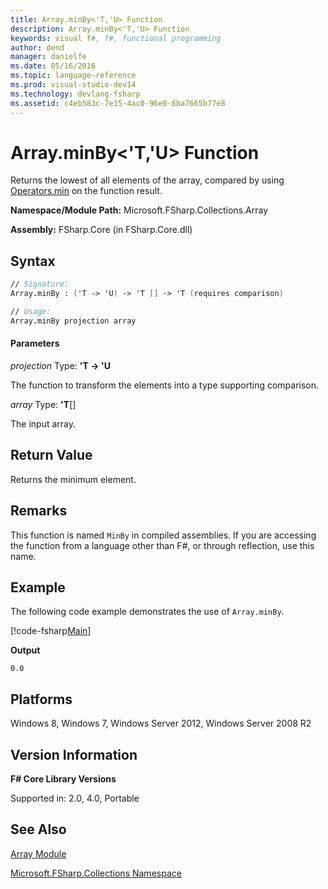```yaml
---
title: Array.minBy<'T,'U> Function
description: Array.minBy<'T,'U> Function
keywords: visual f#, f#, functional programming
author: dend
manager: danielfe
ms.date: 05/16/2016
ms.topic: language-reference
ms.prod: visual-studio-dev14
ms.technology: devlang-fsharp
ms.assetid: c4eb583c-7e15-4ac0-96e0-6ba7665b77e8 
---
```


# Array.minBy<'T,'U> Function

Returns the lowest of all elements of the array, compared by using [Operators.min](https://msdn.microsoft.com/library/adea4fd7-bfad-4834-989c-7878aca81fed) on the function result.

**Namespace/Module Path:** Microsoft.FSharp.Collections.Array

**Assembly:** FSharp.Core (in FSharp.Core.dll)

## Syntax

```fsharp
// Signature:
Array.minBy : ('T -> 'U) -> 'T [] -> 'T (requires comparison)

// Usage:
Array.minBy projection array
```

#### Parameters

*projection*
Type: **'T -&gt; 'U**

The function to transform the elements into a type supporting comparison.

*array*
Type: **'T**[[]](https://msdn.microsoft.com/library/def20292-9aae-4596-9275-b94e594f8493)

The input array.

## Return Value

Returns the minimum element.

## Remarks

This function is named `MinBy` in compiled assemblies. If you are accessing the function from a language other than F#, or through reflection, use this name.

## Example

The following code example demonstrates the use of `Array.minBy`.

[!code-fsharp[Main](~/samples/snippets/fsharp/arrays/snippet58.fs)]

**Output**

```
0.0
```

## Platforms

Windows 8, Windows 7, Windows Server 2012, Windows Server 2008 R2

## Version Information

**F# Core Library Versions**

Supported in: 2.0, 4.0, Portable

## See Also

[Array Module](array-module.md)

[Microsoft.FSharp.Collections Namespace](../Microsoft.FSharp.Collections-Namespace-%5BFSharp%5D.md)